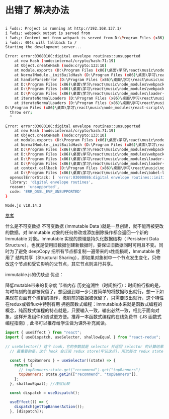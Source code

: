 # 出错了 解决办法

```bash

i ｢wds｣: Project is running at http://192.168.137.1/
i ｢wds｣: webpack output is served from
i ｢wds｣: Content not from webpack is served from D:\Program Files (x86)\桌面\学习\react\music\public
i ｢wds｣: 404s will fallback to /
Starting the development server...

Error: error:0308010C:digital envelope routines::unsupported
    at new Hash (node:internal/crypto/hash:71:19)
    at Object.createHash (node:crypto:133:10)
    at module.exports (D:\Program Files (x86)\桌面\学习\react\music\node_modules\webpack\lib\util\createHash.js:135:53)
    at NormalModule._initBuildHash (D:\Program Files (x86)\桌面\学习\react\music\node_modules\webpack\lib\NormalModule.js:417:16)
    at handleParseError (D:\Program Files (x86)\桌面\学习\react\music\node_modules\webpack\lib\NormalModule.js:471:10)
    at D:\Program Files (x86)\桌面\学习\react\music\node_modules\webpack\lib\NormalModule.js:503:5
    at D:\Program Files (x86)\桌面\学习\react\music\node_modules\webpack\lib\NormalModule.js:358:12
    at D:\Program Files (x86)\桌面\学习\react\music\node_modules\loader-runner\lib\LoaderRunner.js:373:3
    at iterateNormalLoaders (D:\Program Files (x86)\桌面\学习\react\music\node_modules\loader-runner\lib\LoaderRunner.js:214:10)
    at iterateNormalLoaders (D:\Program Files (x86)\桌面\学习\react\music\node_modules\loader-runner\lib\LoaderRunner.js:221:10)
D:\Program Files (x86)\桌面\学习\react\music\node_modules\react-scripts\scripts\start.js:19
  throw err;
  ^

Error: error:0308010C:digital envelope routines::unsupported
    at new Hash (node:internal/crypto/hash:71:19)
    at Object.createHash (node:crypto:133:10)
    at module.exports (D:\Program Files (x86)\桌面\学习\react\music\node_modules\webpack\lib\util\createHash.js:135:53)
    at NormalModule._initBuildHash (D:\Program Files (x86)\桌面\学习\react\music\node_modules\webpack\lib\NormalModule.js:417:16)
    at D:\Program Files (x86)\桌面\学习\react\music\node_modules\webpack\lib\NormalModule.js:452:10
    at D:\Program Files (x86)\桌面\学习\react\music\node_modules\webpack\lib\NormalModule.js:323:13
    at D:\Program Files (x86)\桌面\学习\react\music\node_modules\loader-runner\lib\LoaderRunner.js:367:11
    at D:\Program Files (x86)\桌面\学习\react\music\node_modules\loader-runner\lib\LoaderRunner.js:233:18
    at context.callback (D:\Program Files (x86)\桌面\学习\react\music\node_modules\loader-runner\lib\LoaderRunner.js:111:13)
    at D:\Program Files (x86)\桌面\学习\react\music\node_modules\babel-loader\lib\index.js:59:103 {
  opensslErrorStack: [ 'error:03000086:digital envelope routines::initialization error' ],
  library: 'digital envelope routines',
  reason: 'unsupported',
  code: 'ERR_OSSL_EVP_UNSUPPORTED'
}

Node.js v18.14.2
```

[参考](https://blog.csdn.net/ForestK/article/details/128641013?spm=1001.2101.3001.6650.2&utm_medium=distribute.pc_relevant.none-task-blog-2%7Edefault%7ECTRLIST%7ERate-2-128641013-blog-127173968.235%5Ev28%5Epc_relevant_default&depth_1-utm_source=distribute.pc_relevant.none-task-blog-2%7Edefault%7ECTRLIST%7ERate-2-128641013-blog-127173968.235%5Ev28%5Epc_relevant_default&utm_relevant_index=3)


什么是不可变数据
不可变数据 (Immutable Data )就是一旦创建，就不能再被更改的数据。对 Immutable 对象的任何修改或添加删除操作都会返回一个新的 Immutable 对象。Immutable 实现的原理是持久化数据结构（ Persistent Data Structure），也就是使用旧数据创建新数据时，要保证旧数据同时可用且不变。同时为了避免 deepCopy 把所有节点都复制一遍带来的s性能损耗，Immutable 使用了 结构共享（Structural Sharing），即如果对象树中一个节点发生变化，只修改这个节点和受它影响的父节点，其它节点则进行共享。



immutable.js的优缺点
优点：

降低mutable带来的复杂度
节省内存
历史追溯性（时间旅行）：时间旅行指的是，每时每刻的值都被保留了，想回退到哪一步只要简单的将数据取出就行，想一下如果现在页面有个撤销的操作，撤销前的数据被保留了，只需要取出就行，这个特性在redux或者flux中特别有用
拥抱函数式编程：immutable本来就是函数式编程的概念，纯函数式编程的特点就是，只要输入一致，输出必然一致，相比于面向对象，这样开发组件和调试更方便。推荐一本函数式编程的在线免费书《JS 函数式编程指南》, 此书可以推荐给学生做为课外补充阅读。

```js
import { useEffect } from "react";
import { useDispatch, useSelector, shallowEqual } from "react-redux";
  
// useSelector() 这个 hook，它的参数就是 selector 并返回 selector 的计算结果。
  // 最重要的是，这个 hook 会订阅 redux store(牢记这点)，所以每次 redux state有更新，useSelector() 里的 selector 就会重新计算一次，返回新的结果，并重新渲染当前组件。（如下面展示的）

  const { topBanners } = useSelector((state) => {
    return {
      // topBanners:state.get("recommend").get("topBanners")
      topBanners: state.getIn(["recommend", "topBanners"]),
    };
  }, shallowEqual); //浅层比较

  const dispatch = useDispatch();

  useEffect(() => {
    dispatch(getTopBannerAction());
  }, [dispatch]);

```
